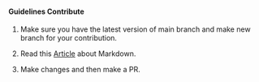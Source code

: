#### Guidelines Contribute

1. Make sure you have the latest version of main branch and make new branch for your contribution.  

1. Read this [Article](https://guides.github.com/features/mastering-markdown/) about Markdown.  

1. Make changes and then make a PR.
